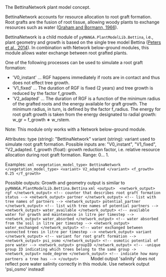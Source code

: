 The BettinaNetwork plant model concept.

BettinaNetwork accounts for resource allocation to root graft formation.
Root grafts are the fusion of root tissue, allowing woody plants to exchange resources such as water ([Graham and Bormann, 1966](https://doi.org/10.1007/BF02858662)).

BettinaNetwork is a child module of `pyMANGA.PlantModelLib.Bettina`, i.e., plant geometry and growth is based on the single tree model Bettina ([Peters et al., 2014](https://doi.org/10.1016/j.ecolmodel.2014.04.001)).
In combination with Network below-ground modules, this module allows water exchange between root grafted plants. 

One of the following processes can be used to simulate a root graft formation:

- 'V0_instant' ... RGF happens immediately if roots are in contact and thus does not effect tree growth.
- 'V1_fixed' ... The duration of RGF is fixed (2 years) and tree growth is reduced by the factor f_growth.
- 'V2_adapted' ... The duration of RGF is a function of the minimum radius of the grafted roots and the energy available for graft growth. The minimum radius, in turn, is defined by the factor f_radius. The energy for root graft growth is taken from the energy designated to radial growth: w_gr = f_growth ∗ w_rstem.


Note:
    This module only works with a Network below-ground module.

Attributes:
    type (string): "BettinaNetwork"
    variant (string): variant used to simulate root graft formation. Possible inputs are: "V0_instant", "V1_fixed", "V2_adapted.
    f_growth (float): growth reduction factor, i.e. relative resource allocation during root graft formation. Range: 0... 1.
    


Examples:
    ```xml
    <vegetation_model_type> BettinaNetwork </vegetation_model_type>
    <variant> V2_adapted </variant>
    <f_growth> 0.25 </f_growth>
    ```

Possible outputs:
    Growth and geometry output is similar to `pyMANGA.PlantModelLib.Bettina.Bettina`
    ```xml
    <output> 
        <network_output> rgf </network_output> <!-- counter that describes root graft formation status -->
        <network_output> partner </network_output> <!-- list with tree names of partners -->
        <network_output> potential_partner </network_output> <!-- list with tree names of potential partners -->
        <network_output> water_available </network_output> <!-- available water for growth and maintenance in litre per timestep -->
        <network_output> water_absorbed </network_output> <!-- water absorbed from the soil in litre per timestep -->
        <network_output> water_exchanged </network_output> <!-- water exchanged between connected trees in litre per timestep -->
        <network_output> variant </network_output> <!-- variant for root graft formation -->
        <network_output> psi_osmo </network_output> <!-- osmotic potential of pore water -->
        <network_output> groupID </network_output> <!-- -unique group ID indicating which trees belong to the same group ->
        <network_output> node_degree </network_output> <!-- indicate how many partners a tree has -->
    </output>    
    ```
    Model output 'salinity' does not reflect pore water salinity correctly in this module. 
    Use network output 'psi_osmo' instead!

